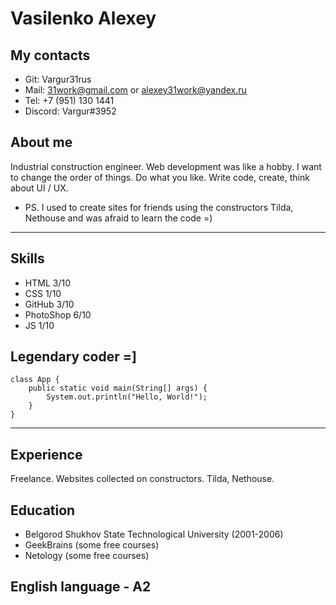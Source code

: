 # Vasilenko Alexey
## My contacts

- Git: Vargur31rus
- Mail: 31work@gmail.com or alexey31work@yandex.ru
- Tel: +7 (951) 130 1441
- Discord: Vargur#3952

## About me 
Industrial construction engineer. Web development was like a hobby. I want to change the order of things. Do what you like. Write code, create, think about UI / UX.
- PS. I used to create sites for friends using the constructors Tilda, Nethouse and was afraid to learn the code =)
---
## Skills
+ HTML 3/10
+ CSS 1/10
+ GitHub 3/10
+ PhotoShop 6/10
+ JS 1/10

## Legendary coder =]
```
class App {
    public static void main(String[] args) {
        System.out.println("Hello, World!");
    }
}
```
---
## Experience
Freelance. Websites collected on constructors. Tilda, Nethouse.

## Education
- Belgorod Shukhov State Technological University (2001-2006)
- GeekBrains (some free courses)
- Netology (some free courses)

## English language - A2

